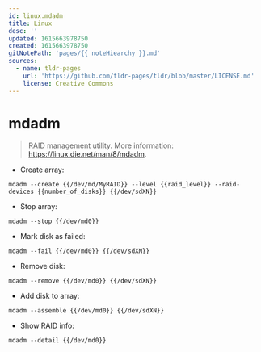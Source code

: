 ```yaml
---
id: linux.mdadm
title: Linux
desc: ''
updated: 1615663978750
created: 1615663978750
gitNotePath: 'pages/{{ noteHiearchy }}.md'
sources:
  - name: tldr-pages
    url: 'https://github.com/tldr-pages/tldr/blob/master/LICENSE.md'
    license: Creative Commons
---
```

# mdadm

> RAID management utility.
> More information: <https://linux.die.net/man/8/mdadm>.

- Create array:

`mdadm --create {{/dev/md/MyRAID}} --level {{raid_level}} --raid-devices {{number_of_disks}} {{/dev/sdXN}}`

- Stop array:

`mdadm --stop {{/dev/md0}}`

- Mark disk as failed:

`mdadm --fail {{/dev/md0}} {{/dev/sdXN}}`

- Remove disk:

`mdadm --remove {{/dev/md0}} {{/dev/sdXN}}`

- Add disk to array:

`mdadm --assemble {{/dev/md0}} {{/dev/sdXN}}`

- Show RAID info:

`mdadm --detail {{/dev/md0}}`

